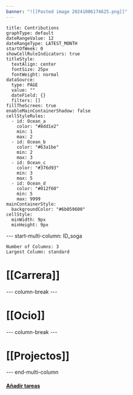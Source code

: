 ```yaml
---
banner: "![[Pasted image 20241006174625.png]]"
---
```



```contributionGraph
title: Contributions
graphType: default
dateRangeValue: 12
dateRangeType: LATEST_MONTH
startOfWeek: 0
showCellRuleIndicators: true
titleStyle:
  textAlign: center
  fontSize: 25px
  fontWeight: normal
dataSource:
  type: PAGE
  value: ""
  dateField: {}
  filters: []
fillTheScreen: true
enableMainContainerShadow: false
cellStyleRules:
  - id: Ocean_a
    color: "#8dd1e2"
    min: 1
    max: 2
  - id: Ocean_b
    color: "#63a1be"
    min: 2
    max: 3
  - id: Ocean_c
    color: "#376d93"
    min: 3
    max: 5
  - id: Ocean_d
    color: "#012f60"
    min: 5
    max: 9999
mainContainerStyle:
  backgroundColor: "#6b059600"
cellStyle:
  minWidth: 9px
  minHeight: 9px

```

--- start-multi-column: ID_soga

```column-settings
Number of Columns: 3
Largest Column: standard
```

# [[Carrera]]

--- column-break ---

# [[Ocio]]

--- column-break ---

# [[Projectos]]

--- end-multi-column

#### [Añadir tareas](Tareas.md)

